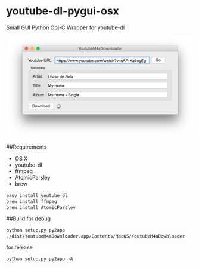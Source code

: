 # youtube-dl-pygui-osx
Small GUI Python Obj-C Wrapper for youtube-dl

![Screenshot](/resources/screenshot.png)

##Requirements
* OS X
* youtube-dl
* ffmpeg
* AtomicParsley
* brew
```
easy_install youtube-dl
brew install ffmpeg
brew install AtomicParsley
```

##Build
for debug
```
python setup.py py2app
./dist/YoutubeM4aDownloader.app/Contents/MacOS/YoutubeM4aDownloader 
```
for release
```
python setup.py py2app -A
```
